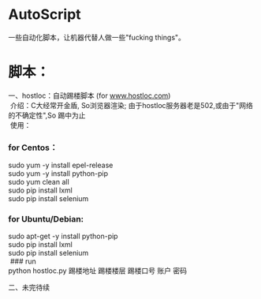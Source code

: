 # AutoScript
一些自动化脚本，让机器代替人做一些"fucking things"。

# 脚本：    
一、hostloc：自动踢楼脚本 (for www.hostloc.com)    
  介绍：C大经常开金盾, So浏览器渲染; 由于hostloc服务器老是502,或由于"网络的不确定性",So 踢中为止    
  使用：    
  ### for Centos：    
  sudo yum -y install epel-release    
  sudo yum -y install python-pip    
  sudo yum clean all    
  sudo pip install lxml    
  sudo pip install selenium    
  ### for Ubuntu/Debian:    
  sudo apt-get -y install python-pip    
  sudo pip install lxml    
  sudo pip install selenium    
  ### run    
  python hostloc.py 踢楼地址 踢楼楼层 踢楼口号 账户 密码    
  
二、未完待续    

